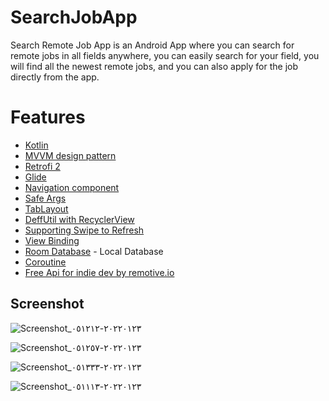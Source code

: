 # SearchJobApp
Search Remote Job App is an Android App where you
can search for remote jobs in all fields anywhere,
you can easily search for your field,
you will find all the newest remote jobs, and you can also apply
for the job directly from the app.

# Features
- [Kotlin](https://kotlinlang.org/)
- [MVVM design pattern](https://developer.android.com/topic/libraries/architecture/viewmodel)
- [Retrofi 2](https://square.github.io/retrofit/)
- [Glide](https://www.glide.com/)
- [Navigation component](https://developer.android.com/guide/navigation/navigation-getting-started)
- [Safe Args](https://developer.android.com/guide/navigation/navigation-pass-data#Safe-args)
- [TabLayout](https://developer.android.com/reference/com/google/android/material/tabs/TabLayout)
- [DeffUtil with  RecyclerView](https://developer.android.com/reference/kotlin/androidx/recyclerview/widget/RecyclerView)
- [Supporting Swipe to Refresh](https://developer.android.com/training/swipe)
- [View Binding](https://developer.android.com/topic/libraries/view-binding)
- [Room Database](https://developer.android.com/jetpack/androidx/releases/room) - Local Database
- [Coroutine](https://developer.android.com/kotlin/coroutines)
- [Free Api for indie dev by remotive.io](https://remotive.io/)

## Screenshot

![Screenshot_٢٠٢٢٠١٢٣-٠٥١٢١٢](https://user-images.githubusercontent.com/88562339/150712762-495673fd-c1fb-4171-a680-9af92af2bf68.jpg)

![Screenshot_٢٠٢٢٠١٢٣-٠٥١٢٥٧](https://user-images.githubusercontent.com/88562339/150712786-515c356f-c8a4-46ae-ab6a-0dc353f618a2.jpg)


![Screenshot_٢٠٢٢٠١٢٣-٠٥١٣٣٣](https://user-images.githubusercontent.com/88562339/150712806-f222cb7b-af73-4a11-8334-b92fb3f61f23.jpg)

![Screenshot_٢٠٢٢٠١٢٣-٠٥١١١٣](https://user-images.githubusercontent.com/88562339/150712824-5e5002dd-80f9-43d8-b9bd-e79e0f48dbea.jpg)
